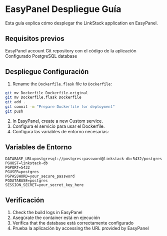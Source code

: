 # EasyPanel Despliegue Guía

Esta guía explica cómo desplegar the LinkStack application en EasyPanel.

## Requisitos previos

EasyPanel account
Git repository con el código de la aplicación
Configurado PostgreSQL database

## Despliegue Configuración

1. Rename the `Dockerfile.flask` file to `Dockerfile`:
```bash
git mv Dockerfile Dockerfile.original
git mv Dockerfile.flask Dockerfile
git add .
git commit -m "Prepare Dockerfile for deployment"
git push
```
2. In EasyPanel, create a new Custom service.
3. Configura el servicio para usar el Dockerfile.
4. Configura las variables de entorno necesarias:

## Variables de Entorno

```
DATABASE_URL=postgresql://postgres:password@linkstack-db:5432/postgres
PGHOST=linkstack-db
PGPORT=5432
PGUSER=postgres
PGPASSWORD=your_secure_password
PGDATABASE=postgres
SESSION_SECRET=your_secret_key_here
```

## Verificación

1. Check the build logs in EasyPanel
2. Asegúrate the container está en ejecución
3. Verifica that the database está correctamente configurado
4. Prueba la aplicación by accessing the URL provided by EasyPanel

